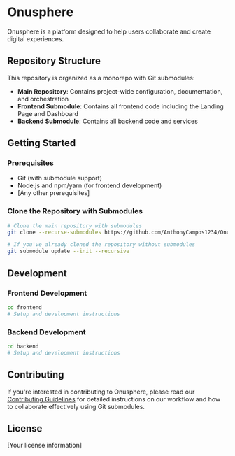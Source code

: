 # Onusphere

Onusphere is a platform designed to help users collaborate and create digital experiences.

## Repository Structure

This repository is organized as a monorepo with Git submodules:

- **Main Repository**: Contains project-wide configuration, documentation, and orchestration
- **Frontend Submodule**: Contains all frontend code including the Landing Page and Dashboard
- **Backend Submodule**: Contains all backend code and services

## Getting Started

### Prerequisites

- Git (with submodule support)
- Node.js and npm/yarn (for frontend development)
- [Any other prerequisites]

### Clone the Repository with Submodules

```bash
# Clone the main repository with submodules
git clone --recurse-submodules https://github.com/AnthonyCampos1234/Onusphere.git

# If you've already cloned the repository without submodules
git submodule update --init --recursive
```

## Development

### Frontend Development

```bash
cd frontend
# Setup and development instructions
```

### Backend Development

```bash
cd backend
# Setup and development instructions
```

## Contributing

If you're interested in contributing to Onusphere, please read our [Contributing Guidelines](CONTRIBUTING.md) for detailed instructions on our workflow and how to collaborate effectively using Git submodules.

## License

[Your license information]
